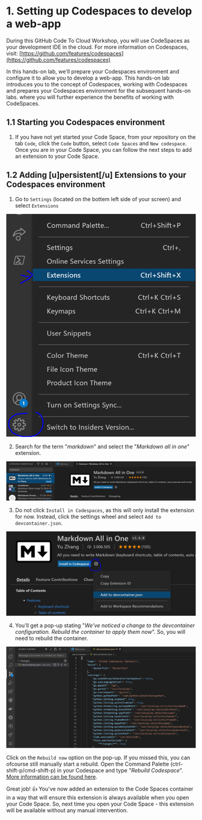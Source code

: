 # 1. Setting up Codespaces to develop a web-app

During this GitHub Code To Cloud Workshop, you will use CodeSpaces as your development IDE in the cloud. For more information on Codespaces, visit: [https://github.com/features/codespaces](https://github.com/features/codespaces)

In this hands-on lab, we'll prepare your Codespaces environment and configure it to allow you to develop a web-app. 
This hands-on lab introduces you to the concept of Codespaces, working with Codespaces and prepares your Codespaces environment for the subsequent hands-on labs. where you will further experience the benefits of working with CodeSpaces.

## 1.1 Starting you Codespaces environment
1. If you have not yet started your Code Space, from your repository on the tab `Code`, click the `Code` button, select `Code Spaces` and `New codespace`. Once you are in your Code Space, you can follow the next steps to add an extension to your Code Space.



## 1.2 Adding [u]persistent[/u] Extensions to your Codespaces environment

1. Go to `Settings` (located on the bottem left side of your screen) and select `Extensions` 

![Code Spaces - Settings](../images/codespacesextensions.PNG)

2. Search for the term "*markdown*" and select the "*Markdown all in one*" extension.

![Code Spaces - Search for markdown](../images/codespacesmarkdown.PNG)

3. Do not click `Install in Codespaces`, as this will only install the extension for now. Instead, click the settings wheel and select `Add to devcontainer.json`. 

![Code Spaces - Add to devcontainer.json](../images/codespacesaddtodevcontainer.PNG)

4. You'll get a pop-up stating "*We've noticed a change to the devcontainer configuration. Rebuild the container to apply them now*". So, you will need to rebuild the container. 

![Code Spaces - Add to devcontainer.json](../images/codespacesdevcontainer.PNG)

Click on the `Rebuild now` option on the pop-up. If you missed this, you can ofcourse still manually start a rebuild. Open the Command Palette (ctrl-shift-p/cmd-shift-p) in your Codespace and type "*Rebuild Codespace*". [More information can be found here](https://docs.github.com/en/codespaces/customizing-your-codespace/configuring-codespaces-for-your-project#applying-changes-to-your-configuration).

Great job! :thumbsup: You've now added an extension to the Code Spaces container in a way that will ensure this extension is always available when you open your Code Space. So, next time you open your Code Space - this extension will be available without any manual intervention.
